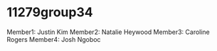 # 11279group34

Member1: Justin Kim
Member2: Natalie Heywood
Member3: Caroline Rogers
Member4: Josh Ngoboc 
